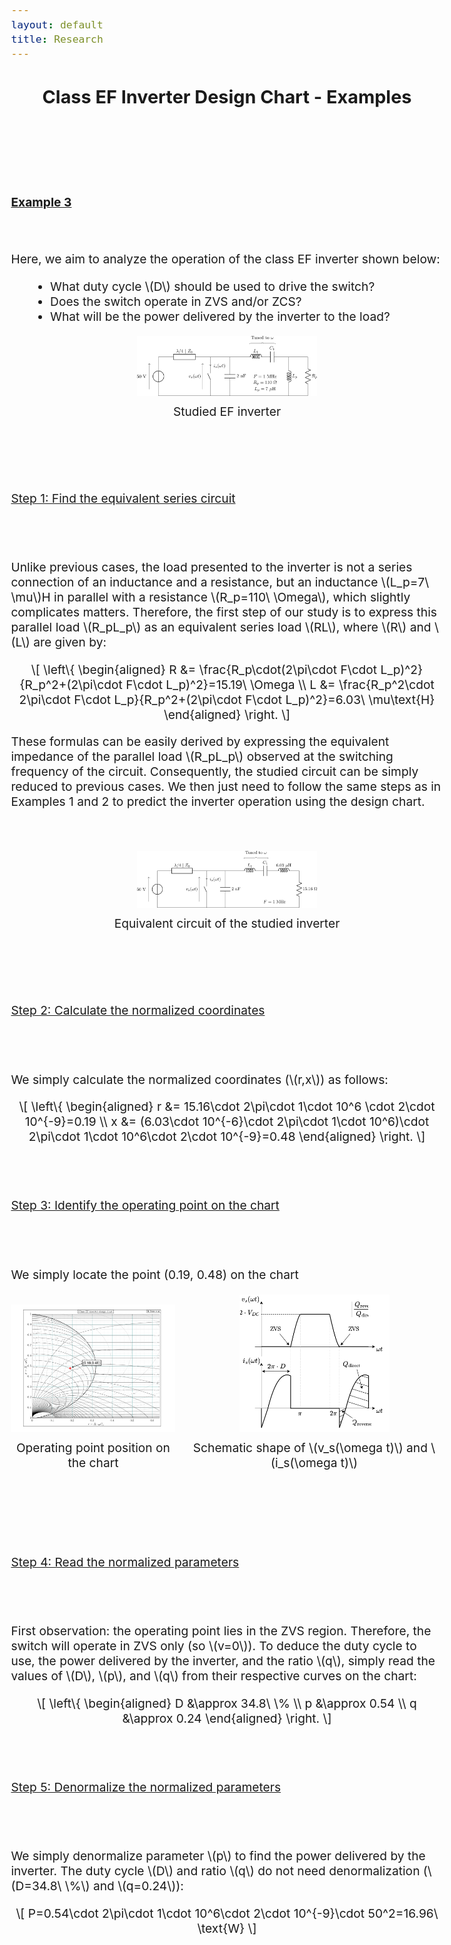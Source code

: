 ```yaml
---
layout: default
title: Research
---
```


<!-- Main title (Markdown or HTML possible) -->
<h2 style="text-align: center;">Class EF Inverter Design Chart - Examples</h2>

<script src="https://polyfill.io/v3/polyfill.min.js?features=es6"></script>
<script id="MathJax-script" async
        src="https://cdn.jsdelivr.net/npm/mathjax@3/es5/tex-mml-chtml.js">
</script>

<style>
  body {
    font-size: 1.2rem; /* or 18px, or 120% */
  }
</style>

<br><br><br><br>

<p><u><b>Example 3</b></u></p>
<br><br>
Here, we aim to analyze the operation of the class EF inverter shown below:
<ul style="margin-left: 30px;">
  <li>What duty cycle \(D\) should be used to drive the switch?</li>
  <li>Does the switch operate in ZVS and/or ZCS?</li>
  <li>What will be the power delivered by the inverter to the load?</li>
</ul>
<figure style="margin: 0; padding: 0; text-align: center;">
  <img src="/assets/img/EF_example/example_EF_circuit_3_p.svg" alt="Example_3_circuit" style="width: 30vw; max-width: 100%; height: auto;">
  <figcaption style="margin-top: 8px;">Studied EF inverter</figcaption>
</figure>
<br><br><br><br>
<p><u>Step 1: Find the equivalent series circuit</u></p>
<br><br>
<p>Unlike previous cases, the load presented to the inverter is not a series connection of an inductance and a resistance, but an inductance \(L_p=7\ \mu\)H in parallel with a resistance \(R_p=110\ \Omega\), which slightly complicates matters. Therefore, the first step of our study is to express this parallel load \(R_pL_p\) as an equivalent series load \(RL\), where \(R\) and \(L\) are given by:</p>
<p style="text-align: center;">
  \[
\left\{
\begin{aligned}
R &= \frac{R_p\cdot(2\pi\cdot F\cdot L_p)^2}{R_p^2+(2\pi\cdot F\cdot L_p)^2}=15.19\ \Omega \\
L &= \frac{R_p^2\cdot 2\pi\cdot F\cdot L_p}{R_p^2+(2\pi\cdot F\cdot L_p)^2}=6.03\ \mu\text{H}
\end{aligned}
\right.
\]
</p>
<p>These formulas can be easily derived by expressing the equivalent impedance of the parallel load \(R_pL_p\) observed at the switching frequency of the circuit. Consequently, the studied circuit can be simply reduced to previous cases. We then just need to follow the same steps as in Examples 1 and 2 to predict the inverter operation using the design chart.</p>
<br><br>
<figure style="margin: 0; padding: 0; text-align: center;">
  <img src="/assets/img/EF_example/example_EF_circuit_3_s.svg" alt="Example_3_circuit" style="width: 30vw; max-width: 100%; height: auto;">
  <figcaption style="margin-top: 8px;">Equivalent circuit of the studied inverter</figcaption>
</figure>
<br><br><br><br>
<p><u>Step 2: Calculate the normalized coordinates</u></p>
<br><br>
<p>We simply calculate the normalized coordinates (\(r,x\)) as follows:</p>
<p style="text-align: center;">
  \[
\left\{
\begin{aligned}
r &= 15.16\cdot 2\pi\cdot 1\cdot 10^6 \cdot 2\cdot 10^{-9}=0.19 \\
x &= (6.03\cdot 10^{-6}\cdot 2\pi\cdot 1\cdot 10^6)\cdot 2\pi\cdot 1\cdot 10^6\cdot 2\cdot 10^{-9}=0.48
\end{aligned}
\right.
\]
</p>
<br><br>
<p><u>Step 3: Identify the operating point on the chart</u></p>
<br><br>
<p>We simply locate the point (0.19, 0.48) on the chart</p>
<div style="display: flex; justify-content: center; align-items: flex-end; gap: 16px; margin: 20px 0;">
  <figure style="margin: 0; padding: 0; text-align: center;">
    <img src="/assets/img/EF_example/EF_example_chart_3.svg" alt="Example_3_chart" style="width: 35vw; max-width: 100%; height: auto;">
    <figcaption style="margin-top: 8px;">Operating point position on the chart</figcaption>
  </figure>
  <figure style="margin: 0; padding: 0; text-align: center;">
    <img src="assets/img/EF_example/classe_EF_vs_is_ZVS_example.drawio.svg" alt="Example_3_vs_is" style="width: 25vw; max-width: 100%; height: auto;">
    <figcaption style="margin-top: 8px;">Schematic shape of \(v_s(\omega t)\) and \(i_s(\omega t)\)</figcaption>
  </figure>
</div>
<br><br><br><br>
<p><u>Step 4: Read the normalized parameters</u></p>
<br><br>
<p>First observation: the operating point lies in the ZVS region. Therefore, the switch will operate in ZVS only (so \(v=0\)). To deduce the duty cycle to use, the power delivered by the inverter, and the ratio \(q\), simply read the values of \(D\), \(p\), and \(q\) from their respective curves on the chart:</p>
<p style="text-align: center;">
  \[
\left\{
\begin{aligned}
D &\approx 34.8\ \%  \\
p &\approx 0.54 \\
q &\approx 0.24
\end{aligned}
\right.
\]
</p>
<br><br>
<p><u>Step 5: Denormalize the normalized parameters</u></p>
<br><br>
<p>We simply denormalize parameter \(p\) to find the power delivered by the inverter. The duty cycle \(D\) and ratio \(q\) do not need denormalization (\(D=34.8\ \%\) and \(q=0.24\)):</p>
<p style="text-align: center;">
  \[
        P=0.54\cdot 2\pi\cdot 1\cdot 10^6\cdot 2\cdot 10^{-9}\cdot 50^2=16.96\ \text{W}
\]
</p>

<!-- ================================= -->
<!-- MATHJAX LOADING FOR MATH -->
<!-- (place in the layout if you want globally) -->
<!-- ================================= -->
<script type="text/javascript" id="MathJax-script" async
  src="https://cdn.jsdelivr.net/npm/mathjax@3/es5/tex-mml-chtml.js">
</script>
